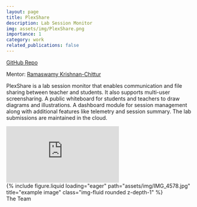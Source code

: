 ```yaml
---
layout: page
title: PlexShare
description: Lab Session Monitor 
img: assets/img/PlexShare.png
importance: 1
category: work
related_publications: false
---
```

<a href="https://github.com/ishwargov/PlexShare">GitHub Repo</a>


Mentor: [Ramaswamy Krishnan-Chittur](https://www.linkedin.com/in/ramaswamy-krishnan-chittur-b58007b8/)


PlexShare is a lab session monitor that enables communication and file sharing between teacher and students. It also supports multi-user screensharing. A public whiteboard for students and teachers to draw diagrams and illustrations. A dashboard module for session management along with additional features like telemetry and session summary. The lab submissions are maintained in the cloud.


<div class="embed-responsive embed-responsive-16by9">
  <iframe src="https://www.youtube.com/embed/qAjuYhqLNBo?si=W95IIuBB36YKoOJ4" title="YouTube video player" frameborder="0" allow="accelerometer; autoplay; clipboard-write; encrypted-media; gyroscope; picture-in-picture; web-share" referrerpolicy="strict-origin-when-cross-origin" allowfullscreen></iframe>
</div> 



<div class="row">
    <div class="col-sm mt-3 mt-md-0">
        {% include figure.liquid loading="eager" path="assets/img/IMG_4578.jpg" title="example image" class="img-fluid rounded z-depth-1" %}
    </div>
</div>
<div class="caption">
     The Team
</div>



<!-- The code is simple.
Just wrap your images with `<div class="col-sm">` and place them inside `<div class="row">` (read more about the <a href="https://getbootstrap.com/docs/4.4/layout/grid/">Bootstrap Grid</a> system).
To make images responsive, add `img-fluid` class to each; for rounded corners and shadows use `rounded` and `z-depth-1` classes.
Here's the code for the last row of images above: -->

